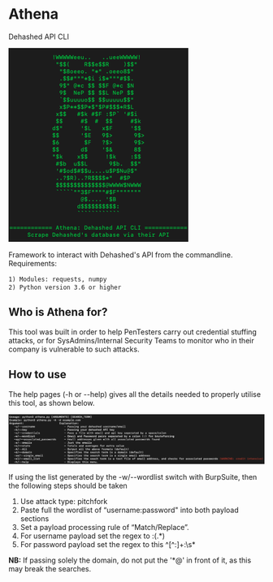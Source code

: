 # Athena
Dehashed API CLI

<img src='./images/athena.png'>

Framework to interact with Dehashed's API from the commandline. 
Requirements:
 
    1) Modules: requests, numpy
    2) Python version 3.6 or higher


## Who is Athena for?

This tool was built in order to help PenTesters carry out credential stuffing attacks, or for SysAdmins/Internal Security Teams to monitor who in their company is vulnerable to such attacks.

## How to use

The help pages (-h or --help) gives all the details needed to properly utilise this tool, as shown below.

<img src='./images/dash_h.png'>

If using the list generated by the -w/--wordlist switch with BurpSuite, then the following steps should be taken

1) Use attack type: pitchfork
2) Paste full the wordlist of “username:password" into both payload sections
3) Set a payload processing rule of “Match/Replace”. 
4) For username payload set the regex to :(.\*)
5) For password payload set the regex to this   ^[^:]+:\s*

**NB:** If passing solely the domain, do not put the '\*@' in front of it, as this may break the searches.
